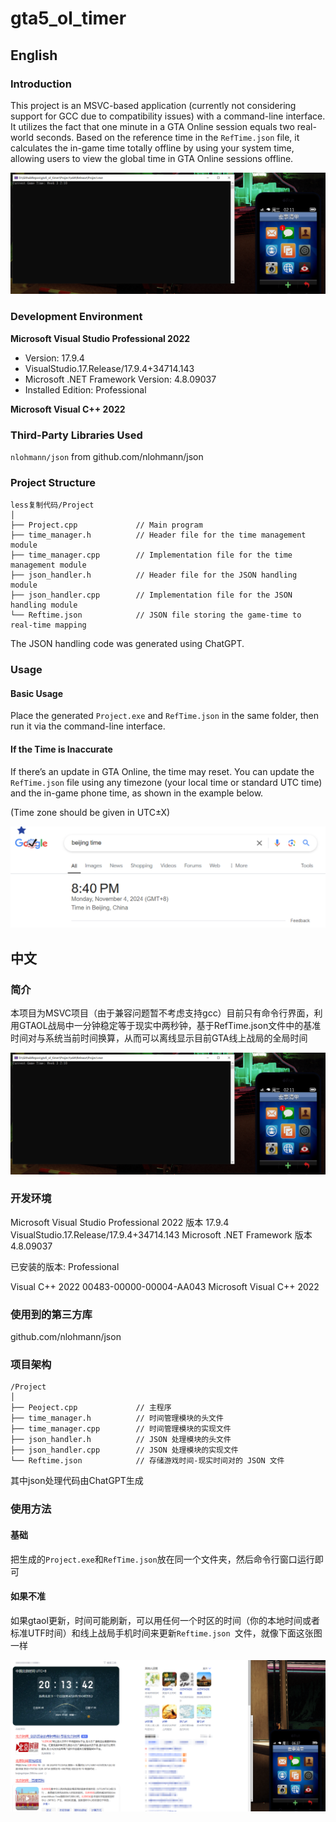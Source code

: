 # gta5_ol_timer

## English

### Introduction

This project is an MSVC-based application (currently not considering support for GCC due to compatibility issues) with a command-line interface. It utilizes the fact that one minute in a GTA Online session equals two real-world seconds. Based on the reference time in the `RefTime.json` file, it calculates the in-game time totally offline by using your system time, allowing users to view the global time in GTA Online sessions offline.

![image-20241104200517461](https://raw.githubusercontent.com/Goplush/gta5_ol_timer/refs/heads/main/assets/image-20241104200517461.png)

### Development Environment

**Microsoft Visual Studio Professional 2022**

- Version: 17.9.4
- VisualStudio.17.Release/17.9.4+34714.143
- Microsoft .NET Framework Version: 4.8.09037
- Installed Edition: Professional

**Microsoft Visual C++ 2022**

### Third-Party Libraries Used

`nlohmann/json` from github.com/nlohmann/json

### Project Structure

```
less复制代码/Project
│
├── Project.cpp             // Main program
├── time_manager.h          // Header file for the time management module
├── time_manager.cpp        // Implementation file for the time management module
├── json_handler.h          // Header file for the JSON handling module
├── json_handler.cpp        // Implementation file for the JSON handling module
└── Reftime.json            // JSON file storing the game-time to real-time mapping
```

The JSON handling code was generated using ChatGPT.

### Usage

#### Basic Usage

Place the generated `Project.exe` and `RefTime.json` in the same folder, then run it via the command-line interface.

#### If the Time is Inaccurate

If there’s an update in GTA Online, the time may reset. You can update the `RefTime.json` file using any timezone (your local time or standard UTC time) and the in-game phone time, as shown in the example below.

(Time zone should be given in UTC±X)



![image-20241104204100837](https://raw.githubusercontent.com/Goplush/gta5_ol_timer/refs/heads/main/assets/image-20241104204100837.png)

## 中文

### 简介

本项目为MSVC项目（由于兼容问题暂不考虑支持gcc）目前只有命令行界面，利用GTAOL战局中一分钟稳定等于现实中两秒钟，基于RefTime.json文件中的基准时间对与系统当前时间换算，从而可以离线显示目前GTA线上战局的全局时间

![image-20241104200517461](https://raw.githubusercontent.com/Goplush/gta5_ol_timer/refs/heads/main/assets/image-20241104200517461.png)





### 开发环境

Microsoft Visual Studio Professional 2022
版本 17.9.4
VisualStudio.17.Release/17.9.4+34714.143
Microsoft .NET Framework
版本 4.8.09037

已安装的版本: Professional

Visual C++ 2022   00483-00000-00004-AA043
Microsoft Visual C++ 2022

### 使用到的第三方库

github.com/nlohmann/json



### 项目架构

```
/Project
│
├── Peoject.cpp             // 主程序
├── time_manager.h          // 时间管理模块的头文件
├── time_manager.cpp        // 时间管理模块的实现文件
├── json_handler.h          // JSON 处理模块的头文件
├── json_handler.cpp        // JSON 处理模块的实现文件
└── Reftime.json            // 存储游戏时间-现实时间对的 JSON 文件
```

其中json处理代码由ChatGPT生成





### 使用方法

#### 基础

把生成的`Project.exe`和`RefTime.json`放在同一个文件夹，然后命令行窗口运行即可

#### 如果不准

如果gtaol更新，时间可能刷新，可以用任何一个时区的时间（你的本地时间或者标准UTF时间）和线上战局手机时间来更新`Reftime.json `文件，就像下面这张图一样

![image-20241104201432225](https://raw.githubusercontent.com/Goplush/gta5_ol_timer/refs/heads/main/assets/image-20241104201432225.png)

